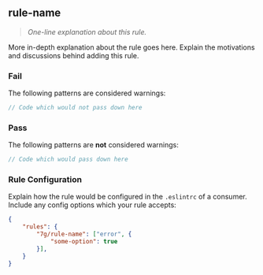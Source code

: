 ## rule-name
> _One-line explanation about this rule._

More in-depth explanation about the rule goes here. Explain the motivations and discussions behind adding this rule.

### Fail

The following patterns are considered warnings:

```jsx
// Code which would not pass down here
```

### Pass

The following patterns are **not** considered warnings:

```jsx
// Code which would pass down here
```

### Rule Configuration

Explain how the rule would be configured in the `.eslintrc` of a consumer. Include any config options which your rule accepts:

```json
{
    "rules": {
        "7g/rule-name": ["error", {
            "some-option": true
        }],
    }
}
```
